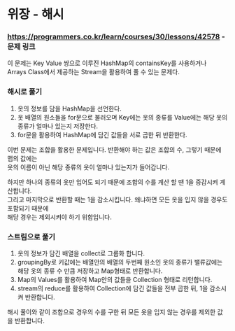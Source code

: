 # 위장 - 해시

### https://programmers.co.kr/learn/courses/30/lessons/42578 - 문제 링크

이 문제는 Key Value 쌍으로 이루진 HashMap의 containsKey를 사용하거나 <br/>
Arrays Class에서 제공하는 Stream을 활용하여 풀 수 있는 문제다. 

### 해시로 풀기
1. 옷의 정보를 담을 HashMap을 선언한다.
2. 옷 배열의 원소들을 for문으로 불러오며 Key에는 옷의 종류를 Value에는 해당 옷의 종류가 얼마나 있는지 저장한다.
3. for문을 활용하여 HashMap에 담긴 값들을 서로 곱한 뒤 반환한다.

이번 문제는 조합을 활용한 문제입니다. 반환해야 하는 값은 조합의 수, 그렇기 때문에 맵의 값에는 <br/>
옷의 이름이 아닌 해당 종류의 옷이 얼마나 있는지가 들어갑니다. <br/>

하지만 하나의 종류의 옷만 입어도 되기 때문에 조합의 수를 계산 할 땐 1을 증감시켜 계산합니다.<br/>
그리고 마지막으로 반환할 때는 1을 감소시킵니다. 왜냐하면 모든 옷을 입지 않을 경우도 포함되기 때문에<br/>
해당 경우는 제외시켜야 하기 위함입니다.


### 스트림으로 풀기
1. 옷의 정보가 담긴 배열을 collect로 그룹화 합니다.
2. groupingBy로 키값에는 배열안의 배열의 두번째 원소인 옷의 종류가 밸류값에는 해당 옷의 종류 수 만큼 저장하고 Map형태로 반환합니다.
3. Map의 Values를 활용하여 Map안의 값들을 Collection 형태로 리턴합니다.
4. stream의 reduce를 활용하여 Collection에 담긴 값들을 전부 곱한 뒤, 1을 감소시켜 반환합니다.

해시 풀이와 같이 조합으로 경우의 수를 구한 뒤 모든 옷을 입지 않는 경우를 제외한 값을 반환합니다.